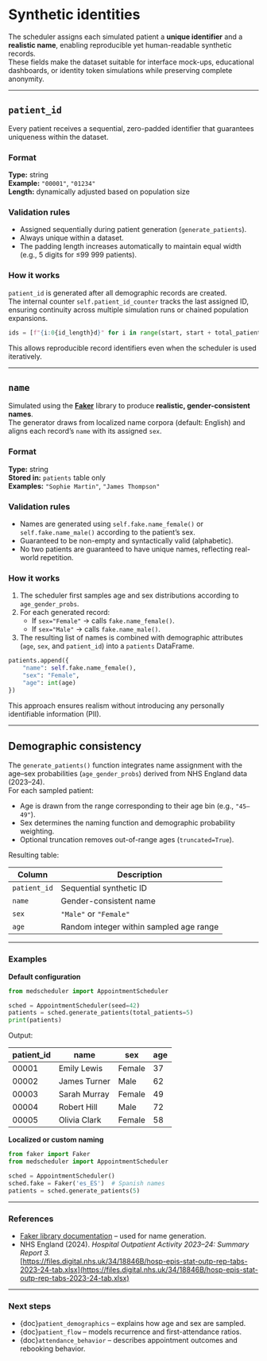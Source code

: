 # Synthetic identities

The scheduler assigns each simulated patient a **unique identifier** and a **realistic name**, enabling reproducible yet human-readable synthetic records.  
These fields make the dataset suitable for interface mock-ups, educational dashboards, or identity token simulations while preserving complete anonymity.

---

## `patient_id`

Every patient receives a sequential, zero-padded identifier that guarantees uniqueness within the dataset.  

### Format
**Type:** string  
**Example:** `"00001"`, `"01234"`  
**Length:** dynamically adjusted based on population size  

### Validation rules
- Assigned sequentially during patient generation (`generate_patients`).  
- Always unique within a dataset.  
- The padding length increases automatically to maintain equal width (e.g., 5 digits for ≤99 999 patients).  

### How it works
`patient_id` is generated after all demographic records are created.  
The internal counter `self.patient_id_counter` tracks the last assigned ID, ensuring continuity across multiple simulation runs or chained population expansions.

```python
ids = [f"{i:0{id_length}d}" for i in range(start, start + total_patients)]
```

This allows reproducible record identifiers even when the scheduler is used iteratively.

---

## `name`

Simulated using the **[Faker](https://faker.readthedocs.io/)** library to produce **realistic, gender-consistent names**.  
The generator draws from localized name corpora (default: English) and aligns each record’s `name` with its assigned `sex`.

### Format
**Type:** string  
**Stored in:** `patients` table only  
**Examples:** `"Sophie Martin"`, `"James Thompson"`  

### Validation rules
- Names are generated using `self.fake.name_female()` or `self.fake.name_male()` according to the patient’s sex.  
- Guaranteed to be non-empty and syntactically valid (alphabetic).  
- No two patients are guaranteed to have unique names, reflecting real-world repetition.

### How it works
1. The scheduler first samples age and sex distributions according to `age_gender_probs`.  
2. For each generated record:
   - If `sex="Female"` → calls `fake.name_female()`.  
   - If `sex="Male"` → calls `fake.name_male()`.  
3. The resulting list of names is combined with demographic attributes (`age`, `sex`, and `patient_id`) into a `patients` DataFrame.

```python
patients.append({
    "name": self.fake.name_female(),
    "sex": "Female",
    "age": int(age)
})
```

This approach ensures realism without introducing any personally identifiable information (PII).

---

## Demographic consistency

The `generate_patients()` function integrates name assignment with the age–sex probabilities (`age_gender_probs`) derived from NHS England data (2023–24).  
For each sampled patient:
- Age is drawn from the range corresponding to their age bin (e.g., `"45–49"`).  
- Sex determines the naming function and demographic probability weighting.  
- Optional truncation removes out-of-range ages (`truncated=True`).  

Resulting table:

| Column | Description |
|---------|-------------|
| `patient_id` | Sequential synthetic ID |
| `name` | Gender-consistent name |
| `sex` | `"Male"` or `"Female"` |
| `age` | Random integer within sampled age range |

---

### Examples

**Default configuration**
```python
from medscheduler import AppointmentScheduler

sched = AppointmentScheduler(seed=42)
patients = sched.generate_patients(total_patients=5)
print(patients)
```

Output:

| patient_id | name              | sex     | age |
|-------------|------------------|---------|-----|
| 00001       | Emily Lewis       | Female  | 37  |
| 00002       | James Turner      | Male    | 62  |
| 00003       | Sarah Murray      | Female  | 49  |
| 00004       | Robert Hill       | Male    | 72  |
| 00005       | Olivia Clark      | Female  | 58  |

**Localized or custom naming**
```python
from faker import Faker
from medscheduler import AppointmentScheduler

sched = AppointmentScheduler()
sched.fake = Faker('es_ES')  # Spanish names
patients = sched.generate_patients(5)
```

---

### References

- [Faker library documentation](https://faker.readthedocs.io/en/master/) – used for name generation.  
- NHS England (2024). *Hospital Outpatient Activity 2023–24: Summary Report 3.*  
  [https://files.digital.nhs.uk/34/18846B/hosp-epis-stat-outp-rep-tabs-2023-24-tab.xlsx](https://files.digital.nhs.uk/34/18846B/hosp-epis-stat-outp-rep-tabs-2023-24-tab.xlsx)

---

### Next steps

- {doc}`patient_demographics` – explains how age and sex are sampled.  
- {doc}`patient_flow` – models recurrence and first-attendance ratios.  
- {doc}`attendance_behavior` – describes appointment outcomes and rebooking behavior.


